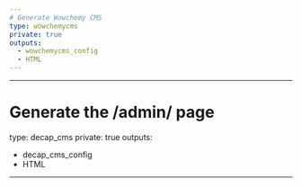 ```yaml
---
# Generate Wowchemy CMS
type: wowchemycms
private: true
outputs:
  - wowchemycms_config
  - HTML
---
```

---
# Generate the /admin/ page
type: decap_cms
private: true
outputs:
  - decap_cms_config
  - HTML
---
